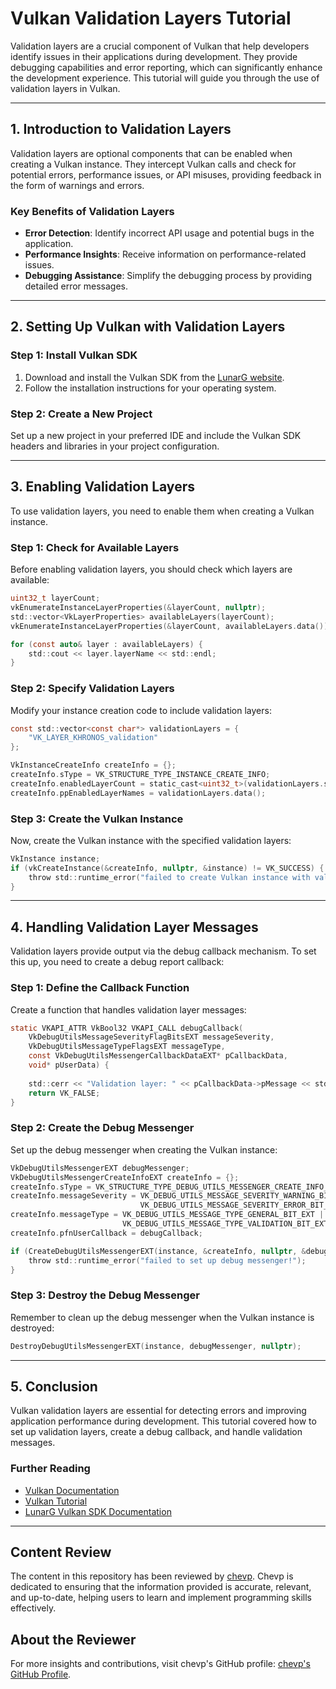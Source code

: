 
# Vulkan Validation Layers Tutorial

Validation layers are a crucial component of Vulkan that help developers identify issues in their applications during development. They provide debugging capabilities and error reporting, which can significantly enhance the development experience. This tutorial will guide you through the use of validation layers in Vulkan.

---

## 1. Introduction to Validation Layers

Validation layers are optional components that can be enabled when creating a Vulkan instance. They intercept Vulkan calls and check for potential errors, performance issues, or API misuses, providing feedback in the form of warnings and errors.

### Key Benefits of Validation Layers

- **Error Detection**: Identify incorrect API usage and potential bugs in the application.
- **Performance Insights**: Receive information on performance-related issues.
- **Debugging Assistance**: Simplify the debugging process by providing detailed error messages.

---

## 2. Setting Up Vulkan with Validation Layers

### Step 1: Install Vulkan SDK

1. Download and install the Vulkan SDK from the [LunarG website](https://vulkan.lunarg.com/).
2. Follow the installation instructions for your operating system.

### Step 2: Create a New Project

Set up a new project in your preferred IDE and include the Vulkan SDK headers and libraries in your project configuration.

---

## 3. Enabling Validation Layers

To use validation layers, you need to enable them when creating a Vulkan instance.

### Step 1: Check for Available Layers

Before enabling validation layers, you should check which layers are available:

```c
uint32_t layerCount;
vkEnumerateInstanceLayerProperties(&layerCount, nullptr);
std::vector<VkLayerProperties> availableLayers(layerCount);
vkEnumerateInstanceLayerProperties(&layerCount, availableLayers.data());

for (const auto& layer : availableLayers) {
    std::cout << layer.layerName << std::endl;
}
```

### Step 2: Specify Validation Layers

Modify your instance creation code to include validation layers:

```c
const std::vector<const char*> validationLayers = {
    "VK_LAYER_KHRONOS_validation"
};

VkInstanceCreateInfo createInfo = {};
createInfo.sType = VK_STRUCTURE_TYPE_INSTANCE_CREATE_INFO;
createInfo.enabledLayerCount = static_cast<uint32_t>(validationLayers.size());
createInfo.ppEnabledLayerNames = validationLayers.data();
```

### Step 3: Create the Vulkan Instance

Now, create the Vulkan instance with the specified validation layers:

```c
VkInstance instance;
if (vkCreateInstance(&createInfo, nullptr, &instance) != VK_SUCCESS) {
    throw std::runtime_error("failed to create Vulkan instance with validation layers!");
}
```

---

## 4. Handling Validation Layer Messages

Validation layers provide output via the debug callback mechanism. To set this up, you need to create a debug report callback:

### Step 1: Define the Callback Function

Create a function that handles validation layer messages:

```c
static VKAPI_ATTR VkBool32 VKAPI_CALL debugCallback(
    VkDebugUtilsMessageSeverityFlagBitsEXT messageSeverity,
    VkDebugUtilsMessageTypeFlagsEXT messageType,
    const VkDebugUtilsMessengerCallbackDataEXT* pCallbackData,
    void* pUserData) {
    
    std::cerr << "Validation layer: " << pCallbackData->pMessage << std::endl;
    return VK_FALSE;
}
```

### Step 2: Create the Debug Messenger

Set up the debug messenger when creating the Vulkan instance:

```c
VkDebugUtilsMessengerEXT debugMessenger;
VkDebugUtilsMessengerCreateInfoEXT createInfo = {};
createInfo.sType = VK_STRUCTURE_TYPE_DEBUG_UTILS_MESSENGER_CREATE_INFO_EXT;
createInfo.messageSeverity = VK_DEBUG_UTILS_MESSAGE_SEVERITY_WARNING_BIT_EXT | 
                             VK_DEBUG_UTILS_MESSAGE_SEVERITY_ERROR_BIT_EXT;
createInfo.messageType = VK_DEBUG_UTILS_MESSAGE_TYPE_GENERAL_BIT_EXT |
                         VK_DEBUG_UTILS_MESSAGE_TYPE_VALIDATION_BIT_EXT;
createInfo.pfnUserCallback = debugCallback;

if (CreateDebugUtilsMessengerEXT(instance, &createInfo, nullptr, &debugMessenger) != VK_SUCCESS) {
    throw std::runtime_error("failed to set up debug messenger!");
}
```

### Step 3: Destroy the Debug Messenger

Remember to clean up the debug messenger when the Vulkan instance is destroyed:

```c
DestroyDebugUtilsMessengerEXT(instance, debugMessenger, nullptr);
```

---

## 5. Conclusion

Vulkan validation layers are essential for detecting errors and improving application performance during development. This tutorial covered how to set up validation layers, create a debug callback, and handle validation messages.

### Further Reading

- [Vulkan Documentation](https://www.khronos.org/vulkan/)
- [Vulkan Tutorial](https://vulkan-tutorial.com/)
- [LunarG Vulkan SDK Documentation](https://vulkan.lunarg.com/doc/sdk/latest/linux/)

---

## Content Review

The content in this repository has been reviewed by [chevp](https://github.com/chevp). Chevp is dedicated to ensuring that the information provided is accurate, relevant, and up-to-date, helping users to learn and implement programming skills effectively.

## About the Reviewer

For more insights and contributions, visit chevp's GitHub profile: [chevp's GitHub Profile](https://github.com/chevp).
